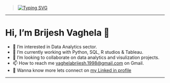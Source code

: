 > <a href="https://git.io/typing-svg"><img src="https://readme-typing-svg.demolab.com?font=La+Belle+Aurore&duration=1500&pause=700&color=FFFF00ter=False&multiline=true&width=500&height=65&lines=Welcome+to+Brijesh+Vaghela's+Git+Hub+Profile...;Hope+you+have+a+great+day+ahead...+%F0%9F%98%84" alt="Typing SVG" /></a>
 ---
# Hi, I’m **Brijesh Vaghela** 👋
- 👀 I’m interested in Data Analytics sector.
- 🌱 I’m currently working with Python, SQL, R studios & Tableau.
- 💞️ I’m looking to collaborate on data analytics and visulization projects.
- 📫 How to reach me vaghelabrijesh.1998@gmail.com on Gmail.
- 🤵 Wanna know more lets connect on [my Linked in profile](https://www.linkedin.com/in/brijesh-vaghela-2b398217a)
---
<!-- ---
> <a href="https://git.io/typing-svg"><img src="https://readme-typing-svg.demolab.com?font=Fira+Code&duration=2000&pause=800&color=53F7EF&center=false&multiline=true&width=1000&height=115&lines=A+thorough+and+meticulous+person+passionate+about+helping+in+business+growth.;+Former+small+business+owner.;Proficient+in+Python%2C+SQL%2C+Microsoft+Excel%2C+R+Studio%2C+and+Tableau.;+Possessing+strong+technical+skills+rooted+in+substantial+training+as+an+engineer.++" alt="Typing SVG" /></a>

---

